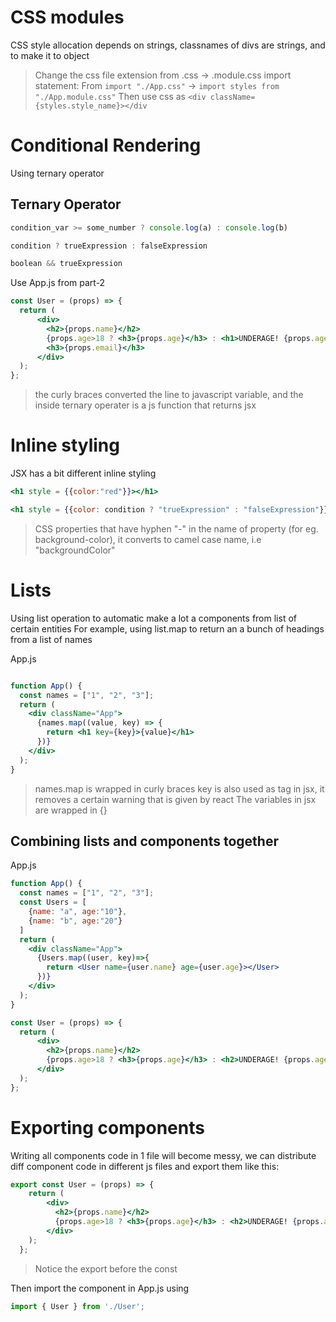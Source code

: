 # CSS modules

CSS style allocation depends on strings, classnames of divs are strings, and to make it to object

> Change the css file extension from .css -> .module.css
> import statement: From `import "./App.css"` -> `import styles from "./App.module.css"` 
> Then use css as `<div className={styles.style_name}></div`

# Conditional Rendering
Using ternary operator

## Ternary Operator
```js
condition_var >= some_number ? console.log(a) : console.log(b)

condition ? trueExpression : falseExpression

boolean && trueExpression
```

Use
App.js from part-2
```jsx
const User = (props) => {
  return (
      <div>
        <h2>{props.name}</h2>
        {props.age>18 ? <h3>{props.age}</h3> : <h1>UNDERAGE! {props.age}</h1>}
        <h3>{props.email}</h3>
      </div>
  );
};
```
> the curly braces converted the line to javascript variable, and the inside ternary operater is a js function that returns jsx

# Inline styling
JSX has a bit different inline styling
```jsx
<h1 style = {{color:"red"}}></h1>

<h1 style = {{color: condition ? "trueExpression" : "falseExpression"}}></h1>
```
> CSS properties that have hyphen "-" in the name of property (for eg. background-color), it converts to camel case name, i.e "backgroundColor"

# Lists
Using list operation to automatic make a lot a components from list of certain entities
For example, using list.map to return an a bunch of headings from a list of names

App.js
```jsx

function App() {
  const names = ["1", "2", "3"];
  return (
    <div className="App">
      {names.map((value, key) => {
        return <h1 key={key}>{value}</h1>
      })}
    </div>
  );
}

```
>names.map is wrapped in curly braces
>key is also used as tag in jsx, it removes a certain warning that is given by react
>The variables in jsx are wrapped in {}

## Combining lists and components together
App.js
```jsx
function App() {
  const names = ["1", "2", "3"];
  const Users = [
    {name: "a", age:"10"},
    {name: "b", age:"20"}
  ]
  return (
    <div className="App">
      {Users.map((user, key)=>{
        return <User name={user.name} age={user.age}></User>
      })}
    </div>
  );
}

const User = (props) => {
  return (
      <div>
        <h2>{props.name}</h2>
        {props.age>18 ? <h3>{props.age}</h3> : <h2>UNDERAGE! {props.age}</h2>}
      </div>
  );
};

```

# Exporting components
Writing all components code in 1 file will become messy, we can distribute diff component code in different js files and export them like this:

```jsx
export const User = (props) => {
    return (
        <div>
          <h2>{props.name}</h2>
          {props.age>18 ? <h3>{props.age}</h3> : <h2>UNDERAGE! {props.age}</h2>}
        </div>
    );
  };


```
> Notice the export before the const

Then import the component in App.js using
```jsx
import { User } from './User';
```
